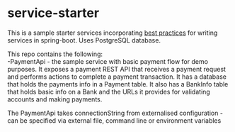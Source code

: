 # service-starter
This is a sample starter services incorporating [best practices](https://github.com/cd-jump-start/service-starter/blob/master/best-practices.md) for writing services in spring-boot.
Uses PostgreSQL database.


This repo contains the following:  
-PaymentApi - the sample service with basic payment flow for demo purposes. It exposes a payment REST API 
that receives a payment request and performs actions to complete a payment transaction. 
It has a database that holds the payments info in a Payment table. It also has a BankInfo table that holds basic info on 
a Bank and the URLs it provides for validating accounts and making payments. 

The PaymentApi takes connectionString from externalised configuration - can be specified via external file, command line or environment variables 


